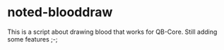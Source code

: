# noted-blooddraw

This is a script about drawing blood that works for QB-Core. Still adding some features ;-;
